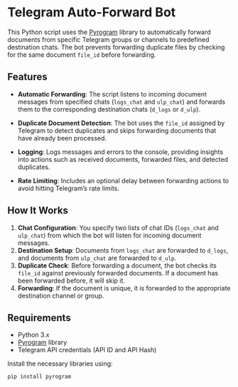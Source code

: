 # Telegram Auto-Forward Bot

This Python script uses the [Pyrogram](https://docs.pyrogram.org/) library to automatically forward documents from specific Telegram groups or channels to predefined destination chats. The bot prevents forwarding duplicate files by checking for the same document `file_id` before forwarding.

## Features

- **Automatic Forwarding**: The script listens to incoming document messages from specified chats (`logs_chat` and `ulp_chat`) and forwards them to the corresponding destination chats (`d_logs` or `d_ulp`).
  
- **Duplicate Document Detection**: The bot uses the `file_id` assigned by Telegram to detect duplicates and skips forwarding documents that have already been processed.

- **Logging**: Logs messages and errors to the console, providing insights into actions such as received documents, forwarded files, and detected duplicates.

- **Rate Limiting**: Includes an optional delay between forwarding actions to avoid hitting Telegram’s rate limits.

## How It Works

1. **Chat Configuration**: You specify two lists of chat IDs (`logs_chat` and `ulp_chat`) from which the bot will listen for incoming document messages.
2. **Destination Setup**: Documents from `logs_chat` are forwarded to `d_logs`, and documents from `ulp_chat` are forwarded to `d_ulp`.
3. **Duplicate Check**: Before forwarding a document, the bot checks its `file_id` against previously forwarded documents. If a document has been forwarded before, it will skip it.
4. **Forwarding**: If the document is unique, it is forwarded to the appropriate destination channel or group.

## Requirements

- Python 3.x
- [Pyrogram](https://docs.pyrogram.org/) library
- Telegram API credentials (API ID and API Hash)

Install the necessary libraries using:

```bash
pip install pyrogram
